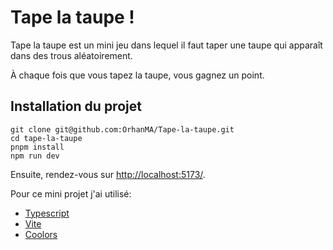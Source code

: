 # Tape la taupe !

Tape la taupe est un mini jeu dans lequel il faut taper une taupe qui apparaît dans des trous aléatoirement.

À chaque fois que vous tapez la taupe, vous gagnez un point.

## Installation du projet

```
git clone git@github.com:OrhanMA/Tape-la-taupe.git
cd tape-la-taupe
pnpm install
npm run dev
```

Ensuite, rendez-vous sur [http://localhost:5173/](http://localhost:5173/).

Pour ce mini projet j'ai utilisé:

- [Typescript](https://www.typescriptlang.org/)
- [Vite](https://vitejs.dev/)
- [Coolors](https://coolors.co/)

